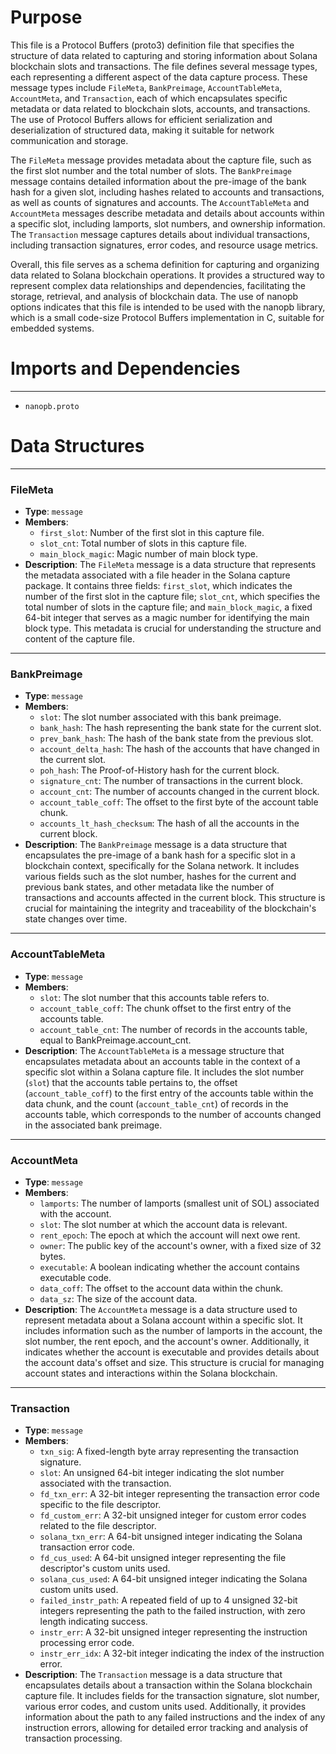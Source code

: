 # Purpose
This file is a Protocol Buffers (proto3) definition file that specifies the structure of data related to capturing and storing information about Solana blockchain slots and transactions. The file defines several message types, each representing a different aspect of the data capture process. These message types include `FileMeta`, `BankPreimage`, `AccountTableMeta`, `AccountMeta`, and `Transaction`, each of which encapsulates specific metadata or data related to blockchain slots, accounts, and transactions. The use of Protocol Buffers allows for efficient serialization and deserialization of structured data, making it suitable for network communication and storage.

The `FileMeta` message provides metadata about the capture file, such as the first slot number and the total number of slots. The `BankPreimage` message contains detailed information about the pre-image of the bank hash for a given slot, including hashes related to accounts and transactions, as well as counts of signatures and accounts. The `AccountTableMeta` and `AccountMeta` messages describe metadata and details about accounts within a specific slot, including lamports, slot numbers, and ownership information. The `Transaction` message captures details about individual transactions, including transaction signatures, error codes, and resource usage metrics.

Overall, this file serves as a schema definition for capturing and organizing data related to Solana blockchain operations. It provides a structured way to represent complex data relationships and dependencies, facilitating the storage, retrieval, and analysis of blockchain data. The use of nanopb options indicates that this file is intended to be used with the nanopb library, which is a small code-size Protocol Buffers implementation in C, suitable for embedded systems.
# Imports and Dependencies

---
- `nanopb.proto`


# Data Structures

---
### FileMeta
- **Type**: `message`
- **Members**:
    - `first_slot`: Number of the first slot in this capture file.
    - `slot_cnt`: Total number of slots in this capture file.
    - `main_block_magic`: Magic number of main block type.
- **Description**: The `FileMeta` message is a data structure that represents the metadata associated with a file header in the Solana capture package. It contains three fields: `first_slot`, which indicates the number of the first slot in the capture file; `slot_cnt`, which specifies the total number of slots in the capture file; and `main_block_magic`, a fixed 64-bit integer that serves as a magic number for identifying the main block type. This metadata is crucial for understanding the structure and content of the capture file.


---
### BankPreimage
- **Type**: `message`
- **Members**:
    - `slot`: The slot number associated with this bank preimage.
    - `bank_hash`: The hash representing the bank state for the current slot.
    - `prev_bank_hash`: The hash of the bank state from the previous slot.
    - `account_delta_hash`: The hash of the accounts that have changed in the current slot.
    - `poh_hash`: The Proof-of-History hash for the current block.
    - `signature_cnt`: The number of transactions in the current block.
    - `account_cnt`: The number of accounts changed in the current block.
    - `account_table_coff`: The offset to the first byte of the account table chunk.
    - `accounts_lt_hash_checksum`: The hash of all the accounts in the current block.
- **Description**: The `BankPreimage` message is a data structure that encapsulates the pre-image of a bank hash for a specific slot in a blockchain context, specifically for the Solana network. It includes various fields such as the slot number, hashes for the current and previous bank states, and other metadata like the number of transactions and accounts affected in the current block. This structure is crucial for maintaining the integrity and traceability of the blockchain's state changes over time.


---
### AccountTableMeta
- **Type**: `message`
- **Members**:
    - `slot`: The slot number that this accounts table refers to.
    - `account_table_coff`: The chunk offset to the first entry of the accounts table.
    - `account_table_cnt`: The number of records in the accounts table, equal to BankPreimage.account_cnt.
- **Description**: The `AccountTableMeta` is a message structure that encapsulates metadata about an accounts table in the context of a specific slot within a Solana capture file. It includes the slot number (`slot`) that the accounts table pertains to, the offset (`account_table_coff`) to the first entry of the accounts table within the data chunk, and the count (`account_table_cnt`) of records in the accounts table, which corresponds to the number of accounts changed in the associated bank preimage.


---
### AccountMeta
- **Type**: `message`
- **Members**:
    - `lamports`: The number of lamports (smallest unit of SOL) associated with the account.
    - `slot`: The slot number at which the account data is relevant.
    - `rent_epoch`: The epoch at which the account will next owe rent.
    - `owner`: The public key of the account's owner, with a fixed size of 32 bytes.
    - `executable`: A boolean indicating whether the account contains executable code.
    - `data_coff`: The offset to the account data within the chunk.
    - `data_sz`: The size of the account data.
- **Description**: The `AccountMeta` message is a data structure used to represent metadata about a Solana account within a specific slot. It includes information such as the number of lamports in the account, the slot number, the rent epoch, and the account's owner. Additionally, it indicates whether the account is executable and provides details about the account data's offset and size. This structure is crucial for managing account states and interactions within the Solana blockchain.


---
### Transaction
- **Type**: `message`
- **Members**:
    - `txn_sig`: A fixed-length byte array representing the transaction signature.
    - `slot`: An unsigned 64-bit integer indicating the slot number associated with the transaction.
    - `fd_txn_err`: A 32-bit integer representing the transaction error code specific to the file descriptor.
    - `fd_custom_err`: A 32-bit unsigned integer for custom error codes related to the file descriptor.
    - `solana_txn_err`: A 64-bit unsigned integer indicating the Solana transaction error code.
    - `fd_cus_used`: A 64-bit unsigned integer representing the file descriptor's custom units used.
    - `solana_cus_used`: A 64-bit unsigned integer indicating the Solana custom units used.
    - `failed_instr_path`: A repeated field of up to 4 unsigned 32-bit integers representing the path to the failed instruction, with zero length indicating success.
    - `instr_err`: A 32-bit unsigned integer representing the instruction processing error code.
    - `instr_err_idx`: A 32-bit integer indicating the index of the instruction error.
- **Description**: The `Transaction` message is a data structure that encapsulates details about a transaction within the Solana blockchain capture file. It includes fields for the transaction signature, slot number, various error codes, and custom units used. Additionally, it provides information about the path to any failed instructions and the index of any instruction errors, allowing for detailed error tracking and analysis of transaction processing.


